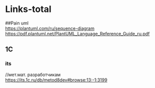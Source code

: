 # Links-total

##Pain uml </br>
https://plantuml.com/ru/sequence-diagram </br>
https://pdf.plantuml.net/PlantUML_Language_Reference_Guide_ru.pdf

## 1С
### its
//мет.мат. разработчикам
https://its.1c.ru/db/metod8dev#browse:13:-1:3199
